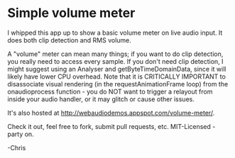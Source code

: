 # Simple volume meter

I whipped this app up to show a basic volume meter on live audio input.  It does both clip detection and RMS volume.

A "volume" meter can mean many things; if you want to do clip detection, you really need to access every sample.  If you don't need clip detection, I might suggest using an Analyser and getByteTimeDomainData, since it will likely have lower CPU overhead.  Note that it is CRITICALLY IMPORTANT to disassociate visual rendering (in the requestAnimationFrame loop) from the onaudioprocess function - you do NOT want to trigger a relayout from inside your audio handler, or it may glitch or cause other issues.

It's also hosted at http://webaudiodemos.appspot.com/volume-meter/.

Check it out, feel free to fork, submit pull requests, etc.  MIT-Licensed - party on.

-Chris
